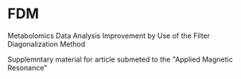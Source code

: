 # FDM
Metabolomics Data Analysis Improvement by Use of the Filter Diagonalization Method

Supplemntary material for article submeted to the "Applied Magnetic Resonance"